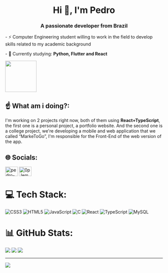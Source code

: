 <h1 align="center">Hi 👋, I'm Pedro</h1>
<h3 align="center">A passionate developer from Brazil</h3>
<div>
  <p>- ⚡ Computer Engineering student willing to work in the field to develop skills related to my academic background</p>
  <p>- 🌱 Currently studying: <strong>Python, Flutter and React</strong></p>
<img src="https://media.giphy.com/media/JIX9t2j0ZTN9S/giphy.gif?cid=790b7611zbgb8zz82it7rh8m4i05392aa1ctqnq7mapu9h7t&ep=v1_gifs_search&rid=giphy.gif&ct=g" width="100" height="100" />
</div>

## ☝️ What am i doing?:
<p>I'm working on 2 projects right now, both of them using <strong>React+TypeScript</strong>, the first one is a personal project, a portfolio website. And the second one is a college project, we're developing a mobile and web application that we called “MarkeToGo”, I'm responsible for the Front-End of the web version of the app. </p>

## 🌐 Socials:
<a href="https://linkedin.com/in/pedro-lemos" target="blank"><img align="center" src="https://raw.githubusercontent.com/rahuldkjain/github-profile-readme-generator/master/src/images/icons/Social/linked-in-alt.svg" alt="pedro-lemos" height="30" width="40" /></a>
<a href="https://instagram.com/0p.lemos_" target="blank"><img align="center" src="https://raw.githubusercontent.com/rahuldkjain/github-profile-readme-generator/master/src/images/icons/Social/instagram.svg" alt="0p.lemos_" height="30" width="40" /></a>

# 💻 Tech Stack:
![CSS3](https://img.shields.io/badge/css3-%231572B6.svg?style=for-the-badge&logo=css3&logoColor=white) ![HTML5](https://img.shields.io/badge/html5-%23E34F26.svg?style=for-the-badge&logo=html5&logoColor=white) ![JavaScript](https://img.shields.io/badge/javascript-%23323330.svg?style=for-the-badge&logo=javascript&logoColor=%23F7DF1E) ![C](https://img.shields.io/badge/c-%2300599C.svg?style=for-the-badge&logo=c&logoColor=white) ![React](https://img.shields.io/badge/react-%2320232a.svg?style=for-the-badge&logo=react&logoColor=%2361DAFB) ![TypeScript](https://img.shields.io/badge/typescript-%23007ACC.svg?style=for-the-badge&logo=typescript&logoColor=white) ![MySQL](https://img.shields.io/badge/mysql-4479A1.svg?style=for-the-badge&logo=mysql&logoColor=white)
# 📊 GitHub Stats:
![](https://github-readme-stats.vercel.app/api?username=ckzpedro&theme=swift&hide_border=false&include_all_commits=true&count_private=true)
![](https://github-readme-streak-stats.herokuapp.com/?user=ckzpedro&theme=swift&hide_border=false)
![](https://github-readme-stats.vercel.app/api/top-langs/?username=ckzpedro&theme=swift&hide_border=false&include_all_commits=true&count_private=true&layout=compact)

---
<a href="https://visitcount.itsvg.in">
  <img src="https://visitcount.itsvg.in/api?id=ckzpedro&label=Profile%20Views&color=12&icon=2&pretty=true" />
</a>

<!-- Proudly created with GPRM ( https://gprm.itsvg.in ) -->
